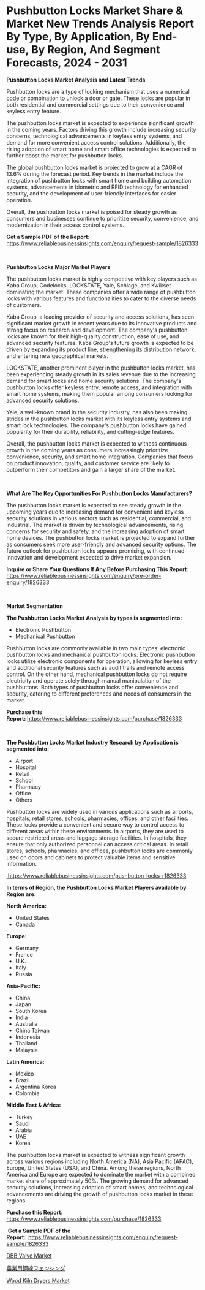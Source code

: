 <p><h1>Pushbutton Locks Market Share & Market New Trends Analysis Report By Type, By Application, By End-use, By Region, And Segment Forecasts, 2024 - 2031</h1></p><p><strong>Pushbutton Locks Market Analysis and Latest Trends</strong></p>
<p><p>Pushbutton locks are a type of locking mechanism that uses a numerical code or combination to unlock a door or gate. These locks are popular in both residential and commercial settings due to their convenience and keyless entry feature.</p><p>The pushbutton locks market is expected to experience significant growth in the coming years. Factors driving this growth include increasing security concerns, technological advancements in keyless entry systems, and demand for more convenient access control solutions. Additionally, the rising adoption of smart home and smart office technologies is expected to further boost the market for pushbutton locks.</p><p>The global pushbutton locks market is projected to grow at a CAGR of 13.6% during the forecast period. Key trends in the market include the integration of pushbutton locks with smart home and building automation systems, advancements in biometric and RFID technology for enhanced security, and the development of user-friendly interfaces for easier operation.</p><p>Overall, the pushbutton locks market is poised for steady growth as consumers and businesses continue to prioritize security, convenience, and modernization in their access control systems.</p></p>
<p><strong>Get a Sample PDF of the Report:&nbsp;</strong> <a href="https://www.reliablebusinessinsights.com/enquiry/request-sample/1826333">https://www.reliablebusinessinsights.com/enquiry/request-sample/1826333</a></p>
<p>&nbsp;</p>
<p><strong>Pushbutton Locks Major Market Players</strong></p>
<p><p>The pushbutton locks market is highly competitive with key players such as Kaba Group, Codelocks, LOCKSTATE, Yale, Schlage, and Kwikset dominating the market. These companies offer a wide range of pushbutton locks with various features and functionalities to cater to the diverse needs of customers.</p><p>Kaba Group, a leading provider of security and access solutions, has seen significant market growth in recent years due to its innovative products and strong focus on research and development. The company's pushbutton locks are known for their high-quality construction, ease of use, and advanced security features. Kaba Group's future growth is expected to be driven by expanding its product line, strengthening its distribution network, and entering new geographical markets.</p><p>LOCKSTATE, another prominent player in the pushbutton locks market, has been experiencing steady growth in its sales revenue due to the increasing demand for smart locks and home security solutions. The company's pushbutton locks offer keyless entry, remote access, and integration with smart home systems, making them popular among consumers looking for advanced security solutions.</p><p>Yale, a well-known brand in the security industry, has also been making strides in the pushbutton locks market with its keyless entry systems and smart lock technologies. The company's pushbutton locks have gained popularity for their durability, reliability, and cutting-edge features.</p><p>Overall, the pushbutton locks market is expected to witness continuous growth in the coming years as consumers increasingly prioritize convenience, security, and smart home integration. Companies that focus on product innovation, quality, and customer service are likely to outperform their competitors and gain a larger share of the market.</p></p>
<p>&nbsp;</p>
<p><strong>What Are The Key Opportunities For Pushbutton Locks Manufacturers?</strong></p>
<p><p>The pushbutton locks market is expected to see steady growth in the upcoming years due to increasing demand for convenient and keyless security solutions in various sectors such as residential, commercial, and industrial. The market is driven by technological advancements, rising concerns for security and safety, and the increasing adoption of smart home devices. The pushbutton locks market is projected to expand further as consumers seek more user-friendly and advanced security options. The future outlook for pushbutton locks appears promising, with continued innovation and development expected to drive market expansion.</p></p>
<p><strong>Inquire or Share Your Questions If Any Before Purchasing This Report:</strong> <a href="https://www.reliablebusinessinsights.com/enquiry/pre-order-enquiry/1826333">https://www.reliablebusinessinsights.com/enquiry/pre-order-enquiry/1826333</a></p>
<p>&nbsp;</p>
<p><strong>Market Segmentation</strong></p>
<p><strong>The Pushbutton Locks Market Analysis by types is segmented into:</strong></p>
<p><ul><li>Electronic Pushbutton</li><li>Mechanical Pushbutton</li></ul></p>
<p><p>Pushbutton locks are commonly available in two main types: electronic pushbutton locks and mechanical pushbutton locks. Electronic pushbutton locks utilize electronic components for operation, allowing for keyless entry and additional security features such as audit trails and remote access control. On the other hand, mechanical pushbutton locks do not require electricity and operate solely through manual manipulation of the pushbuttons. Both types of pushbutton locks offer convenience and security, catering to different preferences and needs of consumers in the market.</p></p>
<p><strong>Purchase this Report:&nbsp;</strong><a href="https://www.reliablebusinessinsights.com/purchase/1826333">https://www.reliablebusinessinsights.com/purchase/1826333</a></p>
<p>&nbsp;</p>
<p><strong>The Pushbutton Locks Market Industry Research by Application is segmented into:</strong></p>
<p><ul><li>Airport</li><li>Hospital</li><li>Retail</li><li>School</li><li>Pharmacy</li><li>Office</li><li>Others</li></ul></p>
<p><p>Pushbutton locks are widely used in various applications such as airports, hospitals, retail stores, schools, pharmacies, offices, and other facilities. These locks provide a convenient and secure way to control access to different areas within these environments. In airports, they are used to secure restricted areas and luggage storage facilities. In hospitals, they ensure that only authorized personnel can access critical areas. In retail stores, schools, pharmacies, and offices, pushbutton locks are commonly used on doors and cabinets to protect valuable items and sensitive information.</p></p>
<p><a href="https://www.reliablebusinessinsights.com/pushbutton-locks-r1826333">&nbsp;https://www.reliablebusinessinsights.com/pushbutton-locks-r1826333</a></p>
<p><strong>In terms of Region, the Pushbutton Locks Market Players available by Region are:</strong></p>
<p>
    <p> <strong> North America: </strong>
        <ul>
            <li>United States</li>
            <li>Canada</li>
        </ul>
        </p> 
    <p> <strong> Europe: </strong>
        <ul>
            <li>Germany</li>
            <li>France</li>
            <li>U.K.</li>
            <li>Italy</li>
            <li>Russia</li>
        </ul>
        </p> 
    <p> <strong> Asia-Pacific: </strong>
        <ul>
            <li>China</li>
            <li>Japan</li>
            <li>South Korea</li>
            <li>India</li>
            <li>Australia</li>
            <li>China Taiwan</li>
            <li>Indonesia</li>
            <li>Thailand</li>
            <li>Malaysia</li>
        </ul>
        </p> 
    <p> <strong> Latin America: </strong>
        <ul>
            <li>Mexico</li>
            <li>Brazil</li>
            <li>Argentina Korea</li>
            <li>Colombia</li>
        </ul>
        </p> 
    <p> <strong> Middle East & Africa: </strong>
        <ul>
            <li>Turkey</li>
            <li>Saudi</li>
            <li>Arabia</li>
            <li>UAE</li>
            <li>Korea</li>
        </ul>
    </p>
    </p>
<p><p>The pushbutton locks market is expected to witness significant growth across various regions including North America (NA), Asia Pacific (APAC), Europe, United States (USA), and China. Among these regions, North America and Europe are expected to dominate the market with a combined market share of approximately 50%. The growing demand for advanced security solutions, increasing adoption of smart homes, and technological advancements are driving the growth of pushbutton locks market in these regions.</p></p>
<p><strong>Purchase this Report: </strong><a href="https://www.reliablebusinessinsights.com/purchase/1826333">https://www.reliablebusinessinsights.com/purchase/1826333</a></p>
<p>&nbsp;<strong>Get a Sample PDF of the Report:&nbsp;&nbsp;</strong><a href="https://www.reliablebusinessinsights.com/enquiry/request-sample/1826333">https://www.reliablebusinessinsights.com/enquiry/request-sample/1826333</a></p>
<p><strong></strong></p>
<p><p><a href="https://github.com/ayamgoreng5458/Market-Research-Report-List-1/blob/main/dbb-valve-market.md">DBB Valve Market</a></p><p><a href="https://github.com/DayanaRunolfsdottir/Market-Research-Report-List-1/blob/main/3397960156289.md">農業用鋼線フェンシング</a></p><p><a href="https://github.com/nicholepatriciadoylenwnrjr0/Market-Research-Report-List-3/blob/main/wood-kiln-dryers-market.md">Wood Kiln Dryers Market</a></p></p>